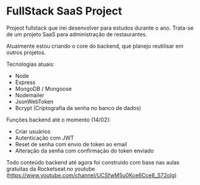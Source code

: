 # FullStack SaaS Project

Projeot fullstack que irei desenvolver para estudos durante o ano.
Trata-se de um projeto SaaS para administração de restaurantes.

Atualmente estou criando o core do backend, que planejo reutilisar em outros projetos.

Tecnologias atuais:
- Node
- Express
- MongoDB / Mongoose
- Nodemailer 
- JsonWebToken
- Bcrypt (Criptografia da senha no banco de dados)

Funções backend até o momento (14/02):
- Criar usuários
- Autenticação com JWT
- Reset de senha com envio de token ao email
- Alteração da senha com confirmação do token enviado

Todo conteúdo backend até agora foi construido com base nas aulas gratuitas da Rocketseat no youtube (https://www.youtube.com/channel/UCSfwM5u0Kce6Cce8_S72olg)
